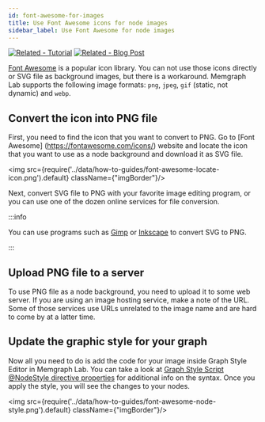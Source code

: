 ```yaml
---
id: font-awesome-for-images
title: Use Font Awesome icons for node images
sidebar_label: Use Font Awesome for node images
---
```


[![Related - Tutorial](https://img.shields.io/static/v1?label=Related&message=Tutorial&color=008a00&style=for-the-badge)](/tutorials/style-your-graphs-in-memgraph-lab.md) [![Related - Blog
Post](https://img.shields.io/static/v1?label=Related&message=Blog%20post&color=9C59DB&style=for-the-badge)](https://memgraph.com/blog/how-to-style-your-graphs-in-memgraph-lab)

[Font Awesome](https://fontawesome.com/) is a popular icon library. You can not
use those icons directly or SVG file as background images, but there is a
workaround. Memgraph Lab supports the following image formats: `png`, `jpeg`,
`gif` (static, not dynamic) and `webp`.

## Convert the icon into PNG file ##

First, you need to find the icon that you want to convert to PNG. Go to [Font
Awesome] (https://fontawesome.com/icons/) website and locate the icon that you
want to use as a node background and download it as SVG file.

<img src={require('../data/how-to-guides/font-awesome-locate-icon.png').default} className={"imgBorder"}/>

Next, convert SVG file to PNG with your favorite image editing program, or you
can use one of the dozen online services for file conversion. 

:::info

You can use programs such as [Gimp](https://www.gimp.org/) or
[Inkscape](https://inkscape.org/) to convert SVG to PNG. 

:::

## Upload PNG file to a server ##

To use PNG file as a node background, you need to upload it to some web
server. If you are using an image hosting service, make a note of the URL. Some of
those services use URLs unrelated to the image name and are hard to come
by at a latter time.

## Update the graphic style for your graph ##

Now all you need to do is add the code for your image inside Graph Style Editor
in Memgraph Lab. You can take a look at [Graph Style Script @NodeStyle directive
properties](/memgraph-lab/style-script/gss-nodestyle-directive#image-url-string)
for additional info on the syntax. Once you apply the style, you will see the
changes to your nodes.

<img src={require('../data/how-to-guides/font-awesome-node-style.png').default} className={"imgBorder"}/>
